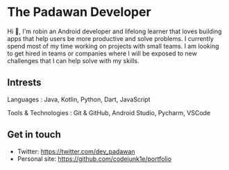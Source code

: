 # The Padawan Developer
Hi 👋, I'm robin an Android developer and lifelong learner that loves building apps that help users be more productive and solve problems. I
currently spend most of my time working on projects with small teams. I am looking to get hired in teams or companies where I will
be exposed to new challenges that I can help solve with my skills.

## Intrests
Languages​ :​ Java, Kotlin, Python, Dart, JavaScript

Tools & Technologies​ :​ Git & GitHub, Android Studio, Pycharm, VSCode

## Get in touch
- Twitter: https://twitter.com/dev_padawan
- Personal site: https://github.com/codejunk1e/portfolio
